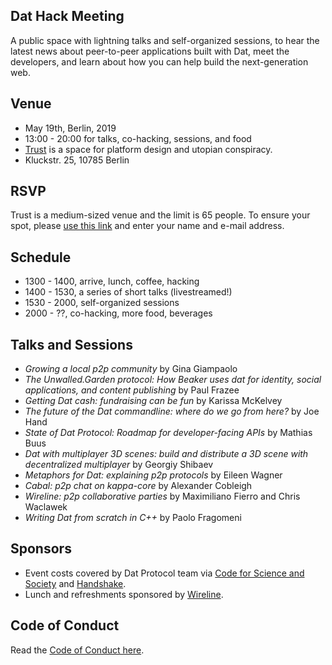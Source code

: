 <h2>Dat Hack Meeting</h2>

A public space with lightning talks and self-organized sessions, to hear the latest news about peer-to-peer applications built with Dat, meet the developers, and learn about how you can help build the next-generation web.

<h2>Venue</h2>

* May 19th, Berlin, 2019
* 13:00 - 20:00 for talks, co-hacking, sessions, and food
* [Trust](https://trust.support/) is a space for platform design and utopian conspiracy. 
* Kluckstr. 25, 10785 Berlin

<h2>RSVP</h2>

Trust is a medium-sized venue and the limit is 65 people. To ensure your spot,
please [use this link](./rsvp/) and enter your name and e-mail
address.

<h2>Schedule</h2>

* 1300 - 1400, arrive, lunch, coffee, hacking 
* 1400 - 1530, a series of short talks (livestreamed!)
* 1530 - 2000, self-organized sessions 
* 2000 - ??, co-hacking, more food, beverages 

<h2>Talks and Sessions</h2>


* *Growing a local p2p community* by Gina Giampaolo
* *The Unwalled.Garden protocol: How Beaker uses dat for identity, social applications, and content publishing* by Paul Frazee
* *Getting Dat cash: fundraising can be fun* by Karissa McKelvey
* *The future of the Dat commandline: where do we go from here?* by Joe Hand
* *State of Dat Protocol: Roadmap for developer-facing APIs* by Mathias Buus
* *Dat with multiplayer 3D scenes: build and distribute a 3D scene with decentralized multiplayer* by Georgiy Shibaev
* *Metaphors for Dat: explaining p2p protocols* by Eileen Wagner
* *Cabal: p2p chat on kappa-core* by Alexander Cobleigh 
* *Wireline: p2p collaborative parties* by Maximiliano Fierro and Chris Waclawek
* *Writing Dat from scratch in C++* by Paolo Fragomeni
<h2>Sponsors</h2>

* Event costs covered by Dat Protocol team via [Code for Science and Society](http://codeforscience.org) and [Handshake](https://blog.datproject.org/2019/01/15/dat-receives-two-new-grants/).
* Lunch and refreshments sponsored by [Wireline](https://www.wireline.io/).

<h2>Code of Conduct</h2>

Read the [Code of Conduct here](https://confcodeofconduct.com/). 
